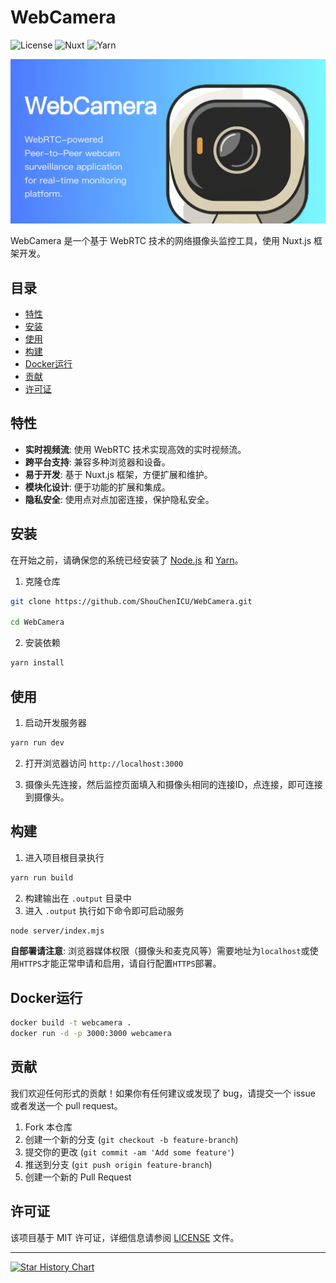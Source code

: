 # WebCamera

![License](https://img.shields.io/badge/license-MIT-blue.svg)
![Nuxt](https://img.shields.io/badge/nuxt.js-v3.11.2-green.svg)
![Yarn](https://img.shields.io/badge/yarn-v1.22.22-blue.svg)

![WebCamera](./public/ogImg.webp)

WebCamera 是一个基于 WebRTC 技术的网络摄像头监控工具，使用 Nuxt.js 框架开发。

## 目录

- [特性](#特性)
- [安装](#安装)
- [使用](#使用)
- [构建](#构建)
- [Docker运行](#Docker运行)
- [贡献](#贡献)
- [许可证](#许可证)

## 特性

- **实时视频流**: 使用 WebRTC 技术实现高效的实时视频流。
- **跨平台支持**: 兼容多种浏览器和设备。
- **易于开发**: 基于 Nuxt.js 框架，方便扩展和维护。
- **模块化设计**: 便于功能的扩展和集成。
- **隐私安全**: 使用点对点加密连接，保护隐私安全。

## 安装

在开始之前，请确保您的系统已经安装了 [Node.js](https://nodejs.org/) 和 [Yarn](https://yarnpkg.com/)。

1. 克隆仓库

```bash
git clone https://github.com/ShouChenICU/WebCamera.git

cd WebCamera
```

2. 安装依赖

```bash
yarn install
```

## 使用

1. 启动开发服务器

```bash
yarn run dev
```

2. 打开浏览器访问 `http://localhost:3000`

3. 摄像头先连接，然后监控页面填入和摄像头相同的连接ID，点连接，即可连接到摄像头。

## 构建

1. 进入项目根目录执行

```bash
yarn run build
```

2. 构建输出在 `.output` 目录中
3. 进入 `.output` 执行如下命令即可启动服务

```bash
node server/index.mjs
```

**自部署请注意**: 浏览器媒体权限（摄像头和麦克风等）需要地址为`localhost`或使用`HTTPS`才能正常申请和启用，请自行配置`HTTPS`部署。

## Docker运行

```bash
docker build -t webcamera .
docker run -d -p 3000:3000 webcamera
```

## 贡献

我们欢迎任何形式的贡献！如果你有任何建议或发现了 bug，请提交一个 issue 或者发送一个 pull request。

1. Fork 本仓库
2. 创建一个新的分支 (`git checkout -b feature-branch`)
3. 提交你的更改 (`git commit -am 'Add some feature'`)
4. 推送到分支 (`git push origin feature-branch`)
5. 创建一个新的 Pull Request

## 许可证

该项目基于 MIT 许可证，详细信息请参阅 [LICENSE](./LICENSE) 文件。

---

<a href="https://star-history.com/#ShouChenICU/WebCamera&Date">
 <picture>
   <source media="(prefers-color-scheme: dark)" srcset="https://api.star-history.com/svg?repos=ShouChenICU/WebCamera&type=Date&theme=dark" />
   <source media="(prefers-color-scheme: light)" srcset="https://api.star-history.com/svg?repos=ShouChenICU/WebCamera&type=Date" />
   <img alt="Star History Chart" src="https://api.star-history.com/svg?repos=ShouChenICU/WebCamera&type=Date" />
 </picture>
</a>

